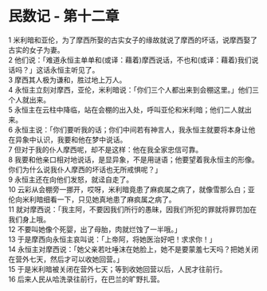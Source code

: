# 民数记 - 第十二章
  
 1 米利暗和亚伦，为了摩西所娶的古实女子的缘故就说了摩西的坏话，说摩西娶了古实的女子为妻。  
 2 他们说：「难道永恒主单单和(或译：藉着)摩西说话，不也和(或译：藉着)我们说话吗？」这话永恒主听见了。  
 3 摩西其人极为谦和，胜过地上万人。  
 4 永恒主立刻对摩西，亚伦，米利暗说：「你们三个人都出来到会棚这里。」他们三个人就出来。  
 5 永恒主在云柱中降临，站在会棚的出入处，呼叫亚伦和米利暗；他们二人就出来。  
 6 永恒主说：「你们要听我的话；你们中间若有神言人，我永恒主就要将本身让他在异象中认识，我要和他在梦中说话。  
 7 但对于我的仆人摩西呢，却不是这样：他在我全家忠信可靠。  
 8 我要和他亲口相对地说话，是显异象，不是用谜语；他要望着我永恒主的形像。你们为什么说我仆人摩西的坏话也无所戒惧呢？」  
 9 永恒主还在向他们发怒，就迳自走了。  
 10 云彩从会棚旁一挪开，哎呀，米利暗竟患了麻疯属之病了，就像雪那么白；亚伦向米利暗细看一下，只见她真地患了麻疯属之病了。  
 11 就对摩西说：「我主阿，不要因我们所行的愚昧，因我们所犯的罪就将罪罚加在我们身上哦。  
 12 不要叫她像个死婴，出了母胎，肉就烂蚀了一半哦。」  
 13 于是摩西向永恒主哀叫说：「上帝阿，将她医治好吧！求求你！」  
 14 永恒主对摩西说：「她父亲若吐唾沫在她脸上，她不是要蒙羞七天吗？把她关闭在营外七天，然后才可以收她回营。」  
 15 于是米利暗被关闭在营外七天；等到收她回营以后，人民才往前行。  
 16 后来人民从哈洗录往前行，在巴兰的旷野扎营。